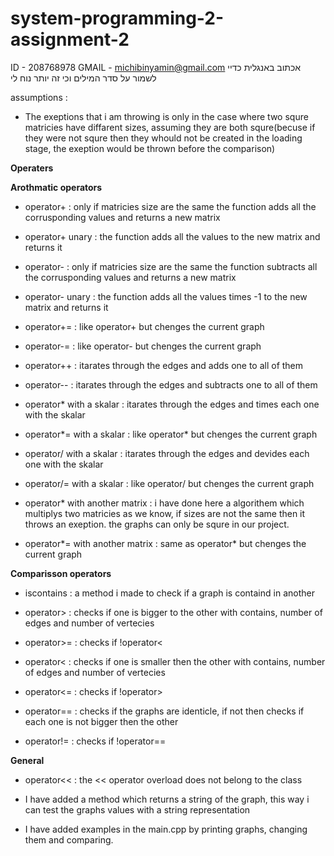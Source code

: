 # system-programming-2-assignment-2
ID - 208768978
GMAIL - michibinyamin@gmail.com
אכתוב באנגלית כדיי לשמור על סדר המילים וכי זה יותר נוח לי

assumptions : 
- The exeptions that i am throwing is only in the case where two squre matricies have diffarent sizes, assuming they are both squre(becuse if they were not squre then they whould not be created in the loading stage, the exeption would be thrown before the comparison)


**Operaters** 

**Arothmatic operators** 

- operator+ : only if matricies size are the same the function adds all the corrusponding values and returns a new matrix

- operator+ unary : the function adds all the values to the new matrix and returns it

- operator- :   only if matricies size are the same the function subtracts all the corrusponding values and returns a new matrix

- operator- unary : the function adds all the values times -1 to the new matrix and returns it

- operator+= :  like operator+ but chenges the current graph

- operator-= :  like operator- but chenges the current graph

- operator++ :  itarates through the edges and adds one to all of them

- operator-- :  itarates through the edges and subtracts one to all of them

- operator* with a skalar : itarates through the edges and times each one with the skalar

- operator*= with a skalar : like operator* but chenges the current graph

- operator/ with a skalar : itarates through the edges and devides each one with the skalar

- operator/= with a skalar : like operator/ but chenges the current graph

- operator* with another matrix : i have done here a algorithem which multiplys two matricies as we know, if sizes are not the same then it throws an exeption. the graphs can only be squre in our project.

- operator*= with another matrix : same as operator* but chenges the current graph

**Comparisson operators** 
- iscontains : a method i made to check if a graph is containd in another

- operator> : checks if one is bigger to the other with contains, number of edges and number of vertecies

- operator>= : checks if !operator<

- operator< : checks if one is smaller then the other with contains, number of edges and number of vertecies

- operator<= : checks if !operator>

- operator== : checks if the graphs are identicle, if not then checks if each one is not bigger then the other

- operator!= : checks if !operator==


**General** 
- operator<< : the << operator overload does not belong to the class

- I have added a method which returns a string of the graph, this way i can test the graphs values with a string representation

- I have added examples in the main.cpp by printing graphs, changing them and comparing.